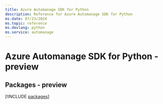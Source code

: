 ```yaml
---
title: Azure Automanage SDK for Python
description: Reference for Azure Automanage SDK for Python
ms.date: 07/23/2024
ms.topic: reference
ms.devlang: python
ms.service: automanage
---
```

# Azure Automanage SDK for Python - preview
## Packages - preview
[!INCLUDE [packages](automanage-index.md)]